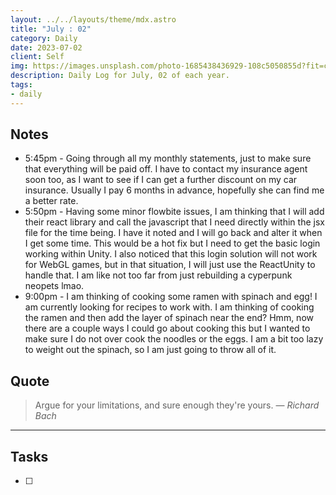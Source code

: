 ```yaml
---
layout: ../../layouts/theme/mdx.astro
title: "July : 02"
category: Daily
date: 2023-07-02
client: Self
img: https://images.unsplash.com/photo-1685438436929-108c5050855d?fit=crop&q=85&w=1400&h=700
description: Daily Log for July, 02 of each year.
tags:
- daily
---
```


## Notes

- 5:45pm - Going through all my monthly statements, just to make sure that everything will be paid off. I have to contact my insurance agent soon too, as I want to see if I can get a further discount on my car insurance. Usually I pay 6 months in advance, hopefully she can find me a better rate. 
- 5:50pm - Having some minor flowbite issues, I am thinking that I will add their react library and call the javascript that I need directly within the jsx file for the time being. I have it noted and I will go back and alter it when I get some time. This would be a hot fix but I need to get the basic login working within Unity. I also noticed that this login solution will not work for WebGL games, but in that situation, I will just use the ReactUnity to handle that. I am like not too far from just rebuilding a cyperpunk neopets lmao.
- 9:00pm - I am thinking of cooking some ramen with spinach and egg! I am currently looking for recipes to work with. I am thinking of cooking the ramen and then add the layer of spinach near the end? Hmm, now there are a couple ways I could go about cooking this but I wanted to make sure I do not over cook the noodles or the eggs. I am a bit too lazy to weight out the spinach, so I am just going to throw all of it.

## Quote

> Argue for your limitations, and sure enough they're yours.
> — <cite>Richard Bach</cite>

---

## Tasks

- [ ]